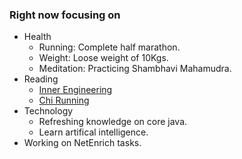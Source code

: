 ### Right now focusing on
- Health
    + Running: Complete half marathon.
    + Weight: Loose weight of 10Kgs.
    + Meditation: Practicing Shambhavi Mahamudra.
- Reading
    + [Inner Engineering](http://www.amazon.in/Inner-Engineering-Yogis-Guide-Joy/dp/0143428845)
    + [Chi Running](http://www.amazon.in/ChiRunning-Revolutionary-Approach-Effortless-Injury-Free/dp/1416549447/ref=sr_1_1?s=books&ie=UTF8&qid=1497453832&sr=1-1&keywords=chi+running)
- Technology
    + Refreshing knowledge on core java.
    + Learn artifical intelligence.
- Working on NetEnrich tasks.
